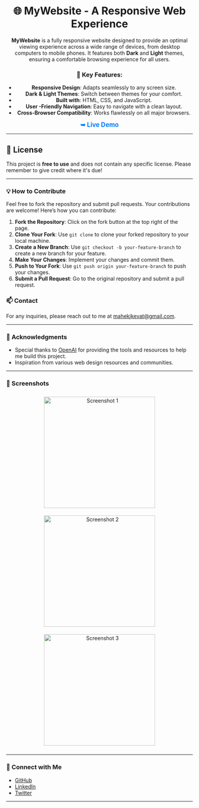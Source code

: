 <div align="center">

# 🌐 MyWebsite - A Responsive Web Experience

**MyWebsite** is a fully responsive website designed to provide an optimal viewing experience across a wide range of devices, from desktop computers to mobile phones. It features both **Dark** and **Light** themes, ensuring a comfortable browsing experience for all users.

### 🚀 Key Features:
- **Responsive Design**: Adapts seamlessly to any screen size.
- **Dark & Light Themes**: Switch between themes for your comfort.
- **Built with**: HTML, CSS, and JavaScript.
- **User -Friendly Navigation**: Easy to navigate with a clean layout.
- **Cross-Browser Compatibility**: Works flawlessly on all major browsers.

<a href="https://mahekkevat.github.io/mywesbite/" style="font-size: 1.2em; color: #007BFF; text-decoration: none;"><strong>➥ Live Demo</strong></a>

</div>

---

## 📜 License

This project is **free to use** and does not contain any specific license. Please remember to give credit where it's due!

---

### 💡 How to Contribute
Feel free to fork the repository and submit pull requests. Your contributions are welcome! Here’s how you can contribute:
1. **Fork the Repository**: Click on the fork button at the top right of the page.
2. **Clone Your Fork**: Use `git clone` to clone your forked repository to your local machine.
3. **Create a New Branch**: Use `git checkout -b your-feature-branch` to create a new branch for your feature.
4. **Make Your Changes**: Implement your changes and commit them.
5. **Push to Your Fork**: Use `git push origin your-feature-branch` to push your changes.
6. **Submit a Pull Request**: Go to the original repository and submit a pull request.

### 📫 Contact
For any inquiries, please reach out to me at [mahekjkevat@gmail.com](mailto:mahekjkevat@gmail.com).

---

### 🌟 Acknowledgments
- Special thanks to [OpenAI](https://openai.com) for providing the tools and resources to help me build this project.
- Inspiration from various web design resources and communities.

---

### 📸 Screenshots
<div align="center">
  <img src="screenshot1.png" alt="Screenshot 1" width="300" style="margin: 10px;">
  <img src="screenshot2.png" alt="Screenshot 2" width="300" style="margin: 10px;">
  <img src="screenshot3.png" alt="Screenshot 3" width="300" style="margin: 10px;">
</div>

---

### 🔗 Connect with Me
- [GitHub](https://github.com/mahekkevat)
- [LinkedIn](https://www.linkedin.com/in/your-profile)
- [Twitter](https://twitter.com/your-profile)

---
